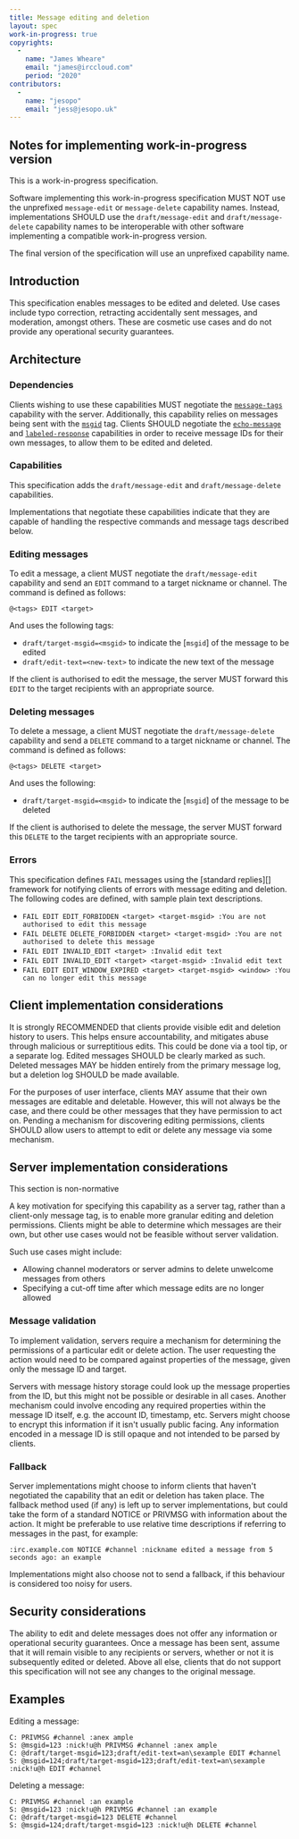 ```yaml
---
title: Message editing and deletion
layout: spec
work-in-progress: true
copyrights:
  -
    name: "James Wheare"
    email: "james@irccloud.com"
    period: "2020"
contributors:
  -
    name: "jesopo"
    email: "jess@jesopo.uk"
---
```


## Notes for implementing work-in-progress version

This is a work-in-progress specification.

Software implementing this work-in-progress specification MUST NOT use the unprefixed `message-edit` or `message-delete` capability names. Instead, implementations SHOULD use the `draft/message-edit` and `draft/message-delete` capability names to be interoperable with other software implementing a compatible work-in-progress version.

The final version of the specification will use an unprefixed capability name.


## Introduction

This specification enables messages to be edited and deleted. Use cases include typo correction, retracting accidentally sent messages, and moderation, amongst others. These are cosmetic use cases and do not provide any operational security guarantees.

## Architecture

### Dependencies

Clients wishing to use these capabilities MUST negotiate the [`message-tags`](../extensions/message-tags.html) capability with the server. Additionally, this capability relies on messages being sent with the [`msgid`](../extensions/message-ids.html) tag. Clients SHOULD negotiate the [`echo-message`](../extensions/echo-message-3.2.html) and [`labeled-response`](../extensions/labeled-response.html) capabilities in order to receive message IDs for their own messages, to allow them to be edited and deleted.

### Capabilities

This specification adds the `draft/message-edit` and `draft/message-delete` capabilities.

Implementations that negotiate these capabilities indicate that they are capable of handling the respective commands and message tags described below.

### Editing messages

To edit a message, a client MUST negotiate the `draft/message-edit` capability and send an `EDIT` command to a target nickname or channel. The command is defined as follows:

    @<tags> EDIT <target>

And uses the following tags:

* `draft/target-msgid=<msgid>` to indicate the [`msgid`] of the message to be edited
* `draft/edit-text=<new-text>` to indicate the new text of the message

If the client is authorised to edit the message, the server MUST forward this `EDIT` to the target recipients with an appropriate source.

### Deleting messages

To delete a message, a client MUST negotiate the `draft/message-delete` capability and send a `DELETE` command to a target nickname or channel. The command is defined as follows:

    @<tags> DELETE <target>

And uses the following:

* `draft/target-msgid=<msgid>` to indicate the [`msgid`] of the message to be deleted

If the client is authorised to delete the message, the server MUST forward this `DELETE` to the target recipients with an appropriate source.

### Errors

This specification defines `FAIL` messages using the [standard replies][] framework for notifying clients of errors with message editing and deletion. The following codes are defined, with sample plain text descriptions.

* `FAIL EDIT EDIT_FORBIDDEN <target> <target-msgid> :You are not authorised to edit this message`
* `FAIL DELETE DELETE_FORBIDDEN <target> <target-msgid> :You are not authorised to delete this message`
* `FAIL EDIT INVALID_EDIT <target> :Invalid edit text`
* `FAIL EDIT INVALID_EDIT <target> <target-msgid> :Invalid edit text`
* `FAIL EDIT EDIT_WINDOW_EXPIRED <target> <target-msgid> <window> :You can no longer edit this message`

## Client implementation considerations

It is strongly RECOMMENDED that clients provide visible edit and deletion history to users. This helps ensure accountability, and mitigates abuse through malicious or surreptitious edits. This could be done via a tool tip, or a separate log. Edited messages SHOULD be clearly marked as such. Deleted messages MAY be hidden entirely from the primary message log, but a deletion log SHOULD be made available.

For the purposes of user interface, clients MAY assume that their own messages are editable and deletable. However, this will not always be the case, and there could be other messages that they have permission to act on. Pending a mechanism for discovering editing permissions, clients SHOULD allow users to attempt to edit or delete any message via some mechanism.

## Server implementation considerations

This section is non-normative

A key motivation for specifying this capability as a server tag, rather than a client-only message tag, is to enable more granular editing and deletion permissions. Clients might be able to determine which messages are their own, but other use cases would not be feasible without server validation.

Such use cases might include:

* Allowing channel moderators or server admins to delete unwelcome messages from others
* Specifying a cut-off time after which message edits are no longer allowed

### Message validation

To implement validation, servers require a mechanism for determining the permissions of a particular edit or delete action. The user requesting the action would need to be compared against properties of the message, given only the message ID and target.

Servers with message history storage could look up the message properties from the ID, but this might not be possible or desirable in all cases. Another mechanism could involve encoding any required properties within the message ID itself, e.g. the account ID, timestamp, etc. Servers might choose to encrypt this information if it isn't usually public facing. Any information encoded in a message ID is still opaque and not intended to be parsed by clients.

### Fallback

Server implementations might choose to inform clients that haven't negotiated the capability that an edit or deletion has taken place. The fallback method used (if any) is left up to server implementations, but could take the form of a standard NOTICE or PRIVMSG with information about the action. It might be preferable to use relative time descriptions if referring to messages in the past, for example:

    :irc.example.com NOTICE #channel :nickname edited a message from 5 seconds ago: an example

Implementations might also choose not to send a fallback, if this behaviour is considered too noisy for users.

## Security considerations

The ability to edit and delete messages does not offer any information or operational security guarantees. Once a message has been sent, assume that it will remain visible to any recipients or servers, whether or not it is subsequently edited or deleted. Above all else, clients that do not support this specification will not see any changes to the original message.

## Examples

Editing a message:

    C: PRIVMSG #channel :anex ample
    S: @msgid=123 :nick!u@h PRIVMSG #channel :anex ample
    C: @draft/target-msgid=123;draft/edit-text=an\sexample EDIT #channel
    S: @msgid=124;draft/target-msgid=123;draft/edit-text=an\sexample :nick!u@h EDIT #channel

Deleting a message:

    C: PRIVMSG #channel :an example
    S: @msgid=123 :nick!u@h PRIVMSG #channel :an example
    C: @draft/target-msgid=123 DELETE #channel
    S: @msgid=124;draft/target-msgid=123 :nick!u@h DELETE #channel
